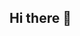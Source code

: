 ## Hi there 👋

<!--
**Salika155/Salika155** is a ✨ _special_ ✨ repository because its `README.md` (this file) appears on your GitHub profile.
![Codewars](https://github.r2v.ch/codewars?user=Salika155&stroke=%23BB432C)

Here are some ideas to get you started:

- 🔭 I’m currently working on ...
- 🌱 I’m currently learning ...
- 👯 I’m looking to collaborate on ...
- 🤔 I’m looking for help with ...
- 💬 Ask me about ...
- 📫 How to reach me: ...
- 😄 Pronouns: ...
- ⚡ Fun fact: ...
-->

